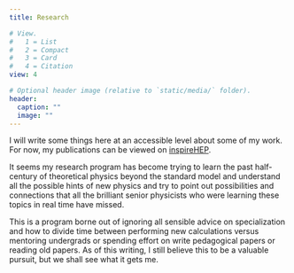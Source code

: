 ```yaml
---
title: Research

# View.
#   1 = List
#   2 = Compact
#   3 = Card
#   4 = Citation
view: 4

# Optional header image (relative to `static/media/` folder).
header:
  caption: ""
  image: ""
---
```


I will write some things here at an accessible level about some of my work. 
For now, my publications can be viewed on [inspireHEP](https://inspirehep.net/authors/1503310).

It seems my research program has become trying to learn the past half-century of theoretical physics beyond the standard model 
and understand all the possible hints of new physics and try to point out possibilities and connections that all the brilliant 
senior physicists who were learning these topics in real time have missed. 

This is a program borne out of ignoring all sensible advice on specialization and how to divide time between performing new 
calculations versus mentoring undergrads or spending effort on write pedagogical papers or reading old papers. 
As of this writing, I still believe this to be a valuable pursuit, but we shall see what it gets me.